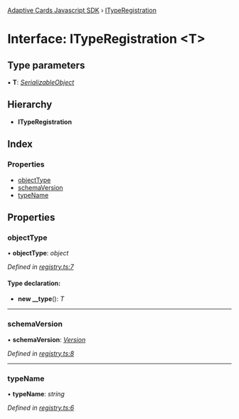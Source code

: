 [Adaptive Cards Javascript SDK](../README.md) › [ITypeRegistration](ityperegistration.md)

# Interface: ITypeRegistration <**T**>

## Type parameters

▪ **T**: *[SerializableObject](../classes/serializableobject.md)*

## Hierarchy

* **ITypeRegistration**

## Index

### Properties

* [objectType](ityperegistration.md#objecttype)
* [schemaVersion](ityperegistration.md#schemaversion)
* [typeName](ityperegistration.md#typename)

## Properties

###  objectType

• **objectType**: *object*

*Defined in [registry.ts:7](https://github.com/microsoft/AdaptiveCards/blob/899191664/source/nodejs/adaptivecards/src/registry.ts#L7)*

#### Type declaration:

* **new __type**(): *T*

___

###  schemaVersion

• **schemaVersion**: *[Version](../classes/version.md)*

*Defined in [registry.ts:8](https://github.com/microsoft/AdaptiveCards/blob/899191664/source/nodejs/adaptivecards/src/registry.ts#L8)*

___

###  typeName

• **typeName**: *string*

*Defined in [registry.ts:6](https://github.com/microsoft/AdaptiveCards/blob/899191664/source/nodejs/adaptivecards/src/registry.ts#L6)*
